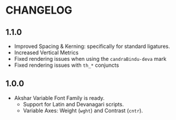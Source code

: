 # CHANGELOG
## 1.1.0
- Improved Spacing & Kerning: specifically for standard ligatures.
- Increased Vertical Metrics
- Fixed rendering issues when using the `candraBindu-deva` mark
- Fixed rendering issues with `th_*` conjuncts

## 1.0.0
- Akshar Variable Font Family is ready.
  - Support for Latin and Devanagari scripts.
  - Variable Axes: Weight (`wght`) and Contrast (`cntr`).